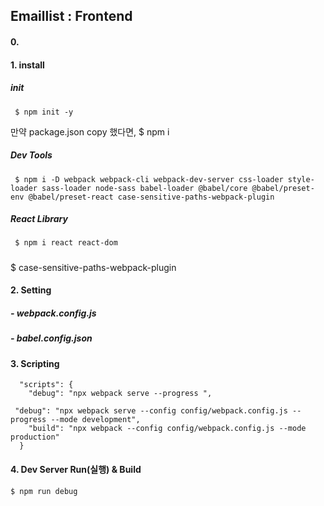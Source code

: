 ## Emaillist : Frontend

#### 0.

#### 1. install
##### init
     $ npm init -y

만약 package.json copy 했다면, $ npm i
##### Dev Tools
     $ npm i -D webpack webpack-cli webpack-dev-server css-loader style-loader sass-loader node-sass babel-loader @babel/core @babel/preset-env @babel/preset-react case-sensitive-paths-webpack-plugin

##### React Library   
     $ npm i react react-dom

##### 
 $ case-sensitive-paths-webpack-plugin
#### 2. Setting
##### - webpack.config.js 
##### - babel.config.json

#### 3. Scripting
```
  "scripts": {
    "debug": "npx webpack serve --progress ",

 "debug": "npx webpack serve --config config/webpack.config.js --progress --mode development",
    "build": "npx webpack --config config/webpack.config.js --mode production"
  }
```

#### 4. Dev Server Run(실행) & Build
    $ npm run debug

